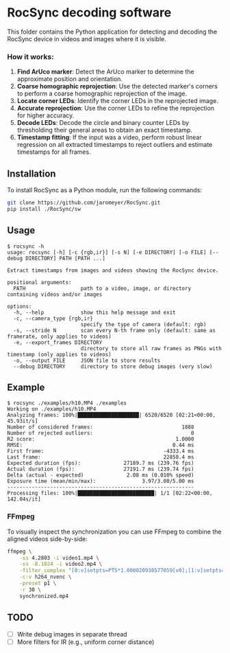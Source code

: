 # RocSync decoding software

This folder contains the Python application for detecting and decoding the RocSync device in videos and images where it is visible.

### How it works:

1. **Find ArUco marker**: Detect the ArUco marker to determine the approximate position and orientation.
2. **Coarse homographic reprojection**: Use the detected marker's corners to perform a coarse homographic reprojection of the image.
3. **Locate corner LEDs**: Identify the corner LEDs in the reprojected image.
4. **Accurate reprojection**: Use the corner LEDs to refine the reprojection for higher accuracy.
5. **Decode LEDs**: Decode the circle and binary counter LEDs by thresholding their general areas to obtain an exact timestamp.
6. **Timestamp fitting**: If the input was a video, perform robust linear regression on all extracted timestamps to reject outliers and estimate timestamps for all frames.

## Installation
To install RocSync as a Python module, run the following commands:

```bash
git clone https://github.com/jaromeyer/RocSync.git
pip install ./RocSync/sw
```

## Usage
```
$ rocsync -h
usage: rocsync [-h] [-c {rgb,ir}] [-s N] [-e DIRECTORY] [-o FILE] [--debug DIRECTORY] PATH [PATH ...]

Extract timestamps from images and videos showing the RocSync device.

positional arguments:
  PATH                  path to a video, image, or directory containing videos and/or images

options:
  -h, --help            show this help message and exit
  -c, --camera_type {rgb,ir}
                        specify the type of camera (default: rgb)
  -s, --stride N        scan every N-th frame only (default: same as framerate, only applies to videos)
  -e, --export_frames DIRECTORY
                        directory to store all raw frames as PNGs with timestamp (only applies to videos)
  -o, --output FILE     JSON file to store results
  --debug DIRECTORY     directory to store debug images (very slow)
  ```


## Example
```
$ rocsync ./examples/h10.MP4 ./examples
Working on ./examples/h10.MP4
Analyzing frames: 100%|████████████████████| 6520/6520 [02:21<00:00, 45.93it/s]
Number of considered frames:                             1888
Number of rejected outliers:                                0
R2 score:                                              1.0000
RMSE:                                                 0.44 ms
First frame:                                       -4333.4 ms
Last frame:                                        22858.4 ms
Expected duration (fps):              27189.7 ms (239.76 fps)
Actual duration (fps):                27191.7 ms (239.74 fps)
Delta (actual - expected)              2.08 ms (0.010% speed)
Exposure time (mean/min/max):               3.97/3.00/5.00 ms
-------------------------------------------------------------
Processing files: 100%|█████████████████████████| 1/1 [02:22<00:00, 142.04s/it]
```

### FFmpeg
To visually inspect the synchronization you can use FFmpeg to combine the aligned videos side-by-side:
```bash
ffmpeg \
	-ss 4.2803 -i video1.mp4 \
	-ss -8.1024 -i video2.mp4 \
	-filter_complex "[0:v]setpts=PTS*1.000020938577059[v0];[1:v]setpts=PTS*1.000083866934668[v1];[v0][v1]hstack=inputs=2" \
	-c:v h264_nvenc \
	-preset p1 \
	-r 30 \
	synchronized.mp4
```

## TODO
- [ ] Write debug images in separate thread
- [ ] More filters for IR (e.g., uniform corner distance)